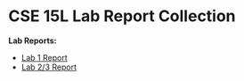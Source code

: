 # CSE 15L Lab Report Collection

**Lab Reports:**

- [Lab 1 Report](reports/lab1.md)
- [Lab 2/3 Report](reports/lab2.md)
